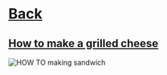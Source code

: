 # [Back](../README.md)

## [How to make a grilled cheese](https://www.reddit.com/r/grilledcheese/wiki/index#wiki_we_recommend_putting_stove.2Fgriddle.2Fgrill_on_low_heat._this_ensures_a_more_even_cook.2C_is_less_likely_to_burn_the_bread.2C_and_most_importantly.2C_melts_the_cheese_more._a_nice_golden_brown_color_is_the_classic_doneness_for_the_bread._once_the_bottom_slice_is_that_color.2C_it.27s_the_right_time_to_flip_it._for_beginners.2C_that_will_likely_be_around_2-3_minutes_on_low_heat._cut_it_diagonally._just_do_it.)
![HOW TO making sandwich](https://i.redd.it/3fqmdtxo2ku61.jpg)
